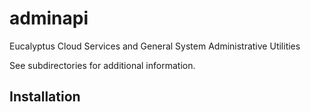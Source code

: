 # adminapi

Eucalyptus Cloud Services and General System Administrative Utilities

See subdirectories for additional information.


Installation
------




